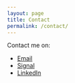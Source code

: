 ```yaml
---
layout: page
title: Contact
permalink: /contact/
---
```


Contact me on:

- [Email](mailto:contact@drshah.me)
- [Signal](https://signal.me/#eu/irdorGIukyc7Gz8n648RzyfslZuwUsgwuKfmu8ChpQ9fVgVhG6BDAK2xoQoQKXZ5)
- [LinkedIn](https://www.linkedin.com/in/dshah08)